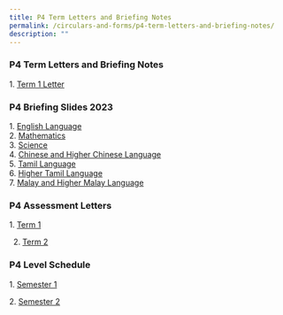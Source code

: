 ```yaml
---
title: P4 Term Letters and Briefing Notes
permalink: /circulars-and-forms/p4-term-letters-and-briefing-notes/
description: ""
---
```

### P4 Term Letters and Briefing Notes

1. [Term 1 Letter](/files/2023%20P4%20Term%201%20Letter.pdf)   

### P4 Briefing Slides 2023


1. [English Language](/files/2023%20P4%20English%20Language%20Briefing.pdf)  
2. [Mathematics](/files/2023%20P4%20Math%20Briefing.pdf)  
3. [Science](/files/2023%20P4%20SC%20Matters_Parent%20Briefing.pdf)  
4. [Chinese and Higher Chinese Language](/files/2023%20P4_Chinese_Briefing.pdf)   
5. [Tamil Language](/files/2023%20P4%20TL%20Briefing.pdf)  
6. [Higher Tamil Language](/files/2023%20P4%20HTL%20Briefing.pdf)  
7. [Malay and Higher Malay Language](/files/2023_P4_ML_Parents%20Briefing%20Slides.pdf)  
  

### P4 Assessment Letters

1. [Term 1](/files/2023%20P4%20Term%201%20Assessments%20Letter.pdf)

2. [Term 2](/files/2023%20p4%20term%202%20assessment%20letter.pdf)

### P4 Level Schedule

1. [Semester 1](/files/2023%20p4%20sem%201%20level%20schedule.pdf)

2. [Semester 2](/files/2023%20p4%20sem%202%20assessments%20letter.pdf)